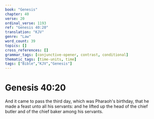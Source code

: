 ```yaml
---
book: "Genesis"
chapter: 40
verse: 20
ordinal_verse: 1193
ref: "Genesis 40:20"
translation: "KJV"
genre: "Law"
word_count: 39
topics: []
cross_references: []
grammar_tags: [conjunctive-opener, contrast, conditional]
thematic_tags: [time-units, time]
tags: ["Bible","KJV","Genesis"]
---
```


# Genesis 40:20

And it came to pass the third day, which was Pharaoh's birthday, that he made a feast unto all his servants: and he lifted up the head of the chief butler and of the chief baker among his servants.
